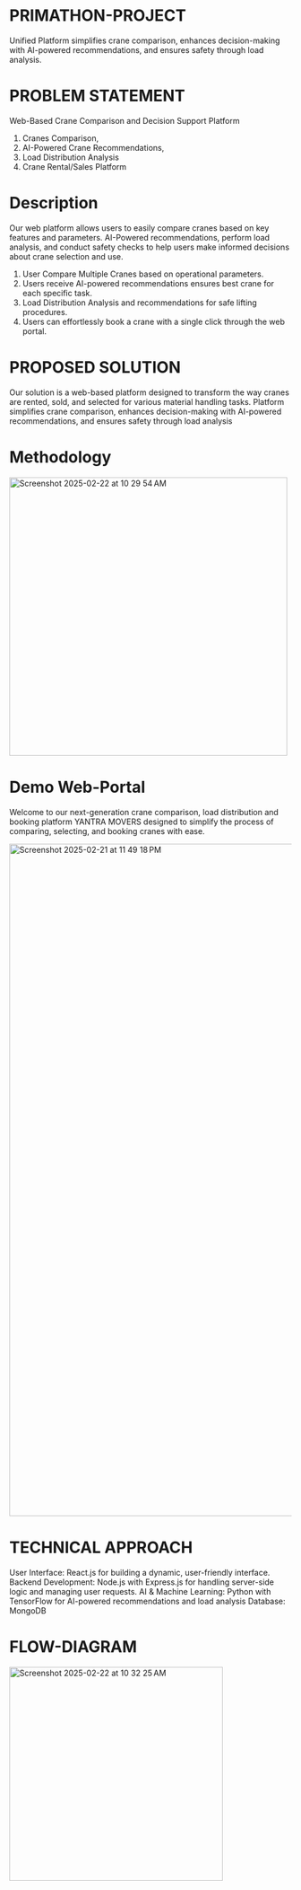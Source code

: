 # PRIMATHON-PROJECT
Unified Platform simplifies crane comparison, enhances decision-making with AI-powered recommendations, and ensures safety through load analysis.


# PROBLEM STATEMENT
Web-Based Crane Comparison and Decision Support Platform
1. Cranes Comparison,
2. AI-Powered Crane Recommendations,
3. Load Distribution Analysis
4. Crane Rental/Sales Platform

# Description
Our web platform allows users to easily compare cranes based on key features and parameters. 
AI-Powered recommendations, perform load analysis, and conduct safety checks to help users make informed decisions about crane selection and use.
1. User Compare Multiple Cranes based on operational parameters.
2. Users receive AI-powered recommendations ensures  best crane for each specific task.
3. Load Distribution Analysis and recommendations for safe lifting procedures.
4. Users can effortlessly book a crane with a single click through the web portal.


# PROPOSED SOLUTION
Our solution is a web-based platform designed to transform the way cranes are rented, sold, and selected for various material handling tasks.
Platform simplifies crane comparison, enhances decision-making with AI-powered recommendations, and ensures safety through load analysis

# Methodology

<img width="496" alt="Screenshot 2025-02-22 at 10 29 54 AM" src="https://github.com/user-attachments/assets/fe80640e-fe1c-4b6b-bfed-2c7118ae21fc" />

# Demo Web-Portal
Welcome to our next-generation crane comparison, load distribution and booking platform YANTRA MOVERS designed to simplify the process of comparing, selecting, and booking cranes with ease.

<img width="1198" alt="Screenshot 2025-02-21 at 11 49 18 PM" src="https://github.com/user-attachments/assets/9fba5b5d-853f-4730-b97b-eec54e9d7720" />

# TECHNICAL APPROACH
User Interface: React.js for building a dynamic, user-friendly interface.
Backend Development: Node.js with Express.js for handling server-side logic and managing user requests.
AI & Machine Learning: Python with TensorFlow for AI-powered recommendations and load analysis
Database: MongoDB

# FLOW-DIAGRAM
<img width="381" alt="Screenshot 2025-02-22 at 10 32 25 AM" src="https://github.com/user-attachments/assets/38746aba-2444-408b-87c5-80c265c9c191" />




